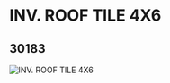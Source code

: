 # INV. ROOF TILE 4X6
## 30183
![INV. ROOF TILE 4X6](https://lc-www-live-s.legocdn.com/media/bricks/5/2/4110046.jpg)